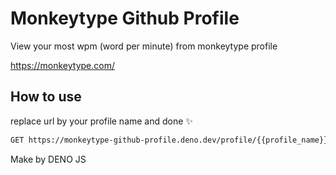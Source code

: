 # Monkeytype Github Profile

View your most wpm (word per minute) from monkeytype profile 

https://monkeytype.com/

## How to use 
replace url by your profile name and done ✨

```sh
GET https://monkeytype-github-profile.deno.dev/profile/{{profile_name}}
```

Make by DENO JS
